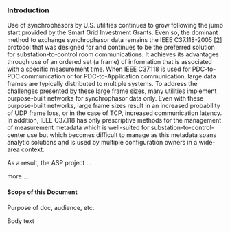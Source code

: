 ### Introduction

Use of synchrophasors by U.S. utilities continues to grow following the jump start provided by the Smart Grid Investment Grants.   Even so, the dominant method to exchange synchrophasor data remains the IEEE C37.118-2005 [[2](#ref2)] protocol that was designed for and continues to be the preferred solution for substation-to-control room communications.  It achieves its advantages through use of an ordered set (a frame) of information that is associated with a specific measurement time.  When IEEE C37.118 is used for PDC-to-PDC communication or for PDC-to-Application communication, large data frames are typically distributed to multiple systems.  To address the challenges presented by these large frame sizes, many utilities implement purpose-built networks for synchrophasor data only.  Even with these purpose-built networks, large frame sizes result in an increased probability of UDP frame loss, or in the case of TCP, increased communication latency.  In addition, IEEE C37.118 has only prescriptive methods for the management of measurement metadata which is well-suited for substation-to-control-center use but which becomes difficult to manage as this metadata spans analytic solutions and is used by multiple configuration owners in a wide-area context.

As a result, the ASP project ...

more ...

#### Scope of this Document

Purpose of doc, audience, etc.

Body text
